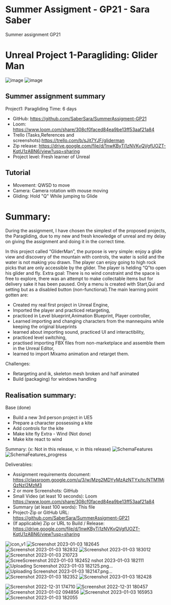 # Summer Assigment - GP21 - Sara Saber
Summer assignment GP21

# Unreal Project 1-Paragliding: Glider Man

![image](https://user-images.githubusercontent.com/20385915/210437387-3ae0c692-ffe5-4840-81ac-b0e9f58a7817.png)
![image](https://user-images.githubusercontent.com/20385915/210438654-4ed6af40-c50b-40cb-b839-288f68af178d.png)

## Summer assignment summary

Project1: Paragliding
Time: 6 days
- GitHub:
https://github.com/SaberSara/SummerAssigment-GP21 
- Loom:
https://www.loom.com/share/308cf0faced84ea9be13ff53aaf21a84 
- Trello (Tasks,References and screenshots):https://trello.com/b/sJit7YJF/gliderman 
- Zip release: https://drive.google.com/file/d/1nwKByTi1zNVKvQVgfUOZT-KqtU1zABN6/view?usp=sharing
- Project level: Fresh learner of Unreal


## Tutorial

- Movement: QWSD to move
- Camera: Camera rotation with mouse moving
- Gliding: Hold "Q" While jumping to Glide

# Summary:

During the assignment, I have chosen the simplest of the proposed projects, the Paragliding, due to my new and fresh knowledge of unreal and my delay on giving the assignment and doing it in the correct time.


In this project called “GliderMan”, the purpose is very simple: enjoy a glide view and discovery of the mountain with controls, the water is solid and the water is not making you drawn. The player can enjoy going to high rock picks that are only accessible by the glider.
The player is helding “Q”to open his glider and fly.
Extra goal: There is no wind constraint and the space is free to explore, there was an attempt to make collectable items but for delivery sake it has been paused. Only a menu is created with Start,Qui and setting but as a disabled button (non-functional).The main learning point gotten are: 
- Created my real first project in Unreal Engine, 
- Imported the player and practiced retargeting, 
- practiced in Level blueprint,Animation Blueprint, Player controller, 
- Learned importing and changing characters from the mannequins while keeping the original blueprints
- learned about importing sound, practiced UI and interactibility, 
- practiced level switching, 
- practised importing FBX files from non-marketplace and assemble them in the Unreal Editor,
- learned to import Mixamo animation and retarget them.

Challenges:
- Retargeting and ik, skeleton mesh broken and half animated
- Build (packaging) for windows handling


## Realisation summary:

Base (done)
- Build a new 3rd person project in UE5
- Prepare a character possessing a kite
- Add controls for the kite
- Make kite fly
Extra - Wind (Not done)
- Make kite react to wind

Summary:
(x: Not in this release, v: in this release)
![SchemaFeatures](https://user-images.githubusercontent.com/20385915/210437747-2dd537b3-0d18-4328-9c6e-03bd2157d136.jpg)
![SchemaFeatures_progress](https://user-images.githubusercontent.com/20385915/210437711-6f90308c-dc6b-433d-8a37-95e517cd6bf5.jpg)


Deliverables:
- Assignment requirements document: https://classroom.google.com/u/3/w/Mzg2MDYyMzAzNTYx/tc/NTM1MjQzNzI2MzM3 
- 2 or more Screenshots: GitHub
- Small Video (at least 10 seconds): Loom https://www.loom.com/share/308cf0faced84ea9be13ff53aaf21a84 
- Summary (at least 100 words): This file
- Project-Zip or GitHub URL: https://github.com/SaberSara/SummerAssigment-GP21 
- (If applicable) Zip or URL to Build / Release: https://drive.google.com/file/d/1nwKByTi1zNVKvQVgfUOZT-KqtU1zABN6/view?usp=sharing




![icon_v1](https://user-images.githubusercontent.com/20385915/210437742-9066cab4-1ccd-46d9-892d-b829decaf922.png)
![Screenshot 2023-01-03 182645](https://user-images.githubusercontent.com/20385915/210437800-d86a4cc4-f9db-4d6c-a25a-23521ab0f7d2.png)
![Screenshot 2023-01-03 182832](https://user-images.githubusercontent.com/20385915/210437803-bea473fe-ee6c-4a03-8daf-7b3ee49fa5bb.png)
![Screenshot 2023-01-03 183012](https://user-images.githubusercontent.com/20385915/210437805-855714d0-2a22-4164-8ea3-2a4b513eab22.png)
![Screenshot 2023-01-03 210723](https://user-images.githubusercontent.com/20385915/210437807-09902ec9-3439-4885-9268-3bab1bf2841f.png)
![Scree![Screenshot 2023-01-03 182452](https://user-images.githubusercontent.com/20385915/210437796-593ee315-e33d-4b04-bc00-1a9d15f3531f.png)
nshot 2023-01-03 182111](https://user-images.githubusercontent.com/20385915/210437784-e2a45a8c-5d4e-433e-b758-e0c7d247aaec.png)
![Uploading Screenshot 2023-01-03 182125.png…]()
![Uploading Screenshot 2023-01-03 182147.png…]()
![Screenshot 2023-01-03 182352](https://user-images.githubusercontent.com/20385915/210437791-9931c7b6-b749-459a-aa68-e739244f3849.png)
![Screenshot 2023-01-03 182428](https://user-images.githubusercontent.com/20385915/210437794-1483470f-bfc8-4196-a03f-3ffe435e5825.png)



![Screenshot 2022-12-31 174710](https://user-images.githubusercontent.com/20385915/210437749-8c5f7a71-35a0-477c-ae05-c56f7bf614e7.png)
![Screenshot 2022-12-31 180457](https://user-images.githubusercontent.com/20385915/210437758-710ba235-1a3e-4041-be09-0b384b4f1921.png)
![Screenshot 2023-01-02 094856](https://user-images.githubusercontent.com/20385915/210437761-e9d32cd0-2520-4a5c-b6f1-cc187439fb77.png)
![Screenshot 2023-01-03 165953](https://user-images.githubusercontent.com/20385915/210437773-c92c4f3a-e7bc-4f7c-9ec5-5a526720d2b7.png)
![Screenshot 2023-01-03 182055](https://user-images.githubusercontent.com/20385915/210437778-2f3e0a1b-4e8a-4956-a48b-329669344f58.png)



